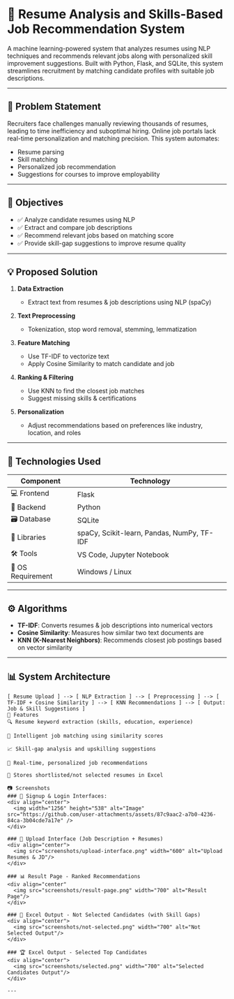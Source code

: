 
# 📄 Resume Analysis and Skills-Based Job Recommendation System

A machine learning-powered system that analyzes resumes using NLP techniques and recommends relevant jobs along with personalized skill improvement suggestions. Built with Python, Flask, and SQLite, this system streamlines recruitment by matching candidate profiles with suitable job descriptions.

---

## 📌 Problem Statement

Recruiters face challenges manually reviewing thousands of resumes, leading to time inefficiency and suboptimal hiring. Online job portals lack real-time personalization and matching precision. This system automates:

- Resume parsing
- Skill matching
- Personalized job recommendation
- Suggestions for courses to improve employability

---

## 🎯 Objectives

- ✅ Analyze candidate resumes using NLP
- ✅ Extract and compare job descriptions
- ✅ Recommend relevant jobs based on matching score
- ✅ Provide skill-gap suggestions to improve resume quality

---

## 💡 Proposed Solution

1. **Data Extraction**  
   - Extract text from resumes & job descriptions using NLP (spaCy)

2. **Text Preprocessing**  
   - Tokenization, stop word removal, stemming, lemmatization

3. **Feature Matching**  
   - Use TF-IDF to vectorize text  
   - Apply Cosine Similarity to match candidate and job

4. **Ranking & Filtering**  
   - Use KNN to find the closest job matches  
   - Suggest missing skills & certifications

5. **Personalization**  
   - Adjust recommendations based on preferences like industry, location, and roles

---

## 🧪 Technologies Used

| Component          | Technology                  |
|--------------------|------------------------------|
| 💻 Frontend        | Flask                        |
| 🧠 Backend         | Python                       |
| 🗃️ Database        | SQLite                       |
| 🔬 Libraries       | spaCy, Scikit-learn, Pandas, NumPy, TF-IDF |
| 🛠 Tools           | VS Code, Jupyter Notebook    |
| 💽 OS Requirement  | Windows / Linux              |

---

## ⚙️ Algorithms

- **TF-IDF**: Converts resumes & job descriptions into numerical vectors  
- **Cosine Similarity**: Measures how similar two text documents are  
- **KNN (K-Nearest Neighbors)**: Recommends closest job postings based on vector similarity  

---

## 📊 System Architecture

```plaintext
[ Resume Upload ] --> [ NLP Extraction ] --> [ Preprocessing ] --> [ TF-IDF + Cosine Similarity ] --> [ KNN Recommendations ] --> [ Output: Job & Skill Suggestions ]
🧩 Features
🔍 Resume keyword extraction (skills, education, experience)

🧠 Intelligent job matching using similarity scores

📈 Skill-gap analysis and upskilling suggestions

💬 Real-time, personalized job recommendations

📂 Stores shortlisted/not selected resumes in Excel

📷 Screenshots
### 📝 Signup & Login Interfaces:
<div align="center">
  <img width="1256" height="538" alt="Image" src="https://github.com/user-attachments/assets/87c9aac2-a7b0-4236-84ca-3b04cde7a17e" />
</div>

### 🚀 Upload Interface (Job Description + Resumes)
<div align="center">
  <img src="screenshots/upload-interface.png" width="600" alt="Upload Resumes & JD"/>
</div>

### 📊 Result Page - Ranked Recommendations
<div align="center"
  <img src="screenshots/result-page.png" width="700" alt="Result Page"/>
</div>

### 📁 Excel Output - Not Selected Candidates (with Skill Gaps)
<div align="center">
  <img src="screenshots/not-selected.png" width="700" alt="Not Selected Output"/>
</div>

### 🏆 Excel Output - Selected Top Candidates
<div align="center">
  <img src="screenshots/selected.png" width="700" alt="Selected Candidates Output"/>
</div>

---




